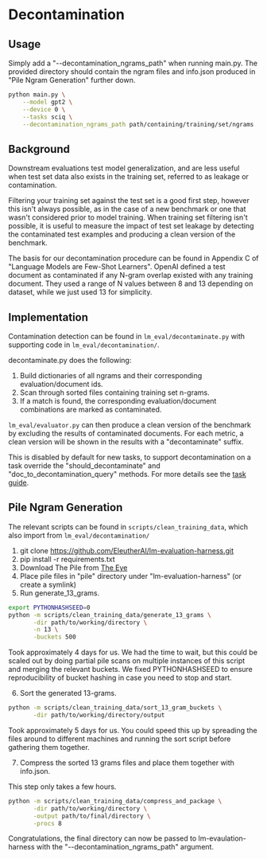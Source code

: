 # Decontamination

## Usage

Simply add a "--decontamination_ngrams_path" when running main.py. The provided directory should contain
the ngram files and info.json produced in "Pile Ngram Generation" further down.

```bash
python main.py \
    --model gpt2 \
    --device 0 \
    --tasks sciq \
    --decontamination_ngrams_path path/containing/training/set/ngrams
```

## Background
Downstream evaluations test model generalization, and are less useful when test set data also exists in the training set, referred to as leakage or contamination.

Filtering your training set against the test set is a good first step, however this isn't always possible, as in the case of a new benchmark or one that wasn't considered prior to model training. When training set filtering isn't possible, it is useful to measure the impact of test set leakage by detecting the contaminated test examples and producing a clean version of the benchmark.

The basis for our decontamination procedure can be found in Appendix C of "Language Models are Few-Shot Learners". OpenAI defined a test document as contaminated if any N-gram overlap existed with any training document. They used a range of N values between 8 and 13 depending on dataset, while we just used 13 for simplicity.

## Implementation
Contamination detection can be found in `lm_eval/decontaminate.py` with supporting code in `lm_eval/decontamination/`.

decontaminate.py does the following:
1. Build dictionaries of all ngrams and their corresponding evaluation/document ids.
2. Scan through sorted files containing training set n-grams.
3. If a match is found, the corresponding evaluation/document combinations are marked as contaminated.

`lm_eval/evaluator.py` can then produce a clean version of the benchmark by excluding the results of contaminated documents. For each metric, a clean version will be shown in the results with a "decontaminate" suffix.

This is disabled by default for new tasks, to support decontamination on a task override the "should_decontaminate" and "doc_to_decontamination_query" methods. For more details see the [task guide](task_guide.md).

## Pile Ngram Generation
The relevant scripts can be found in `scripts/clean_training_data`, which also import from
`lm_eval/decontamination/`

1. git clone https://github.com/EleutherAI/lm-evaluation-harness.git
2. pip install -r requirements.txt
3. Download The Pile from [The Eye](https://the-eye.eu/public/AI/pile/train/)
4. Place pile files in "pile" directory under "lm-evaluation-harness" (or create a symlink)
5. Run generate_13_grams.

```bash
export PYTHONHASHSEED=0
python -m scripts/clean_training_data/generate_13_grams \
       -dir path/to/working/directory \
       -n 13 \
       -buckets 500
```

Took approximately 4 days for us. We had the time to wait, but this could be scaled out by doing partial pile scans on multiple instances of this script and merging the relevant buckets. We fixed PYTHONHASHSEED to ensure reproducibility of bucket hashing in case you need to stop and start.

6. Sort the generated 13-grams.
```bash
python -m scripts/clean_training_data/sort_13_gram_buckets \
       -dir path/to/working/directory/output
```

Took approximately 5 days for us. You could speed this up by spreading the files around to different machines and running the sort script before gathering them together.

7. Compress the sorted 13 grams files and place them together with info.json.

This step only takes a few hours.

```bash
python -m scripts/clean_training_data/compress_and_package \
       -dir path/to/working/directory \
       -output path/to/final/directory \
       -procs 8
```

Congratulations, the final directory can now be passed to lm-evaulation-harness with the "--decontamination_ngrams_path" argument.
